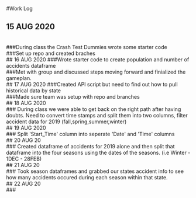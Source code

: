 #Work Log
<br />
## 15 AUG 2020
<br />
###During class the Crash Test Dummies wrote some starter code
<br />
###Set up repo and created braches
<br />
## 16 AUG 2020
###Wrote starter code to create population and number of accidents dataframe
<br />
###Met with group and discussed steps moving forward and finialized the gameplan.
<br />
## 17 AUG 2020
###Created API script but need to find out how to pull historical data by state
<br />
###Made sure team was setup with repo and branches
<br />
## 18 AUG 2020
<br />
### During class we were able to get back on the right path after having doubts. Need to convert time stamps and split them into two columns, filter accident data for 2019 (fall,spring,summer,winter)
<br />
## 19 AUG 2020
<br />
### Split 'Start_Time' column into seperate 'Date' and 'Time' columns
<br />
## 20 AUG 20
<br />
### Created dataframe of accidents for 2019 alone and then split that dataframe into the four seasons using the dates of the seasons. (i.e Winter - 1DEC - 28FEB)
<br />
## 21 AUG 20
<br />
### Took season dataframes and grabbed our states accident info to see how many accidents occured during each season within that state.
<br />
## 22 AUG 20
<br />
###

